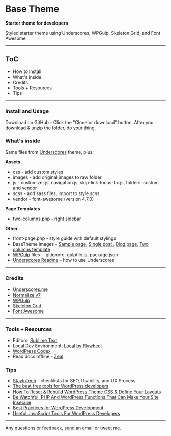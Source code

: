 # Base Theme

**Starter theme for developers**

Styled starter theme using Underscores, WPGulp, Skeleton Grid, and Font Awesome

* * *

## ToC

*   How to install 
* 	What's inside
*   Credits
*   Tools + Resources
* 	Tips

* * *

### Install and Usage

Download on GitHub - Click the "Clone or download" button. 
After you download & unzip the folder, do your thing.


### What's inside

Same files from [Underscores](http://underscores.me) theme, plus:

**Assets**

- css - add custom styles
- images - add original images to raw folder
- js - customizer.js, navigation.js, skip-link-focus-fix.js, folders: custom and vendor
- scss - add sass files, import to style.scss
- vendor - font-awesome (version 4.7.0)

**Page Templates**

- two-columns.php - right sidebar

**Other**

- front-page.php - style guide with default stylings 
- BaseTheme images - [Sample page](https://github.com/mguery/base-theme/blob/master/assets/images/sample.png), [Single post ](https://github.com/mguery/base-theme/blob/master/assets/images/single-post.png), [Blog page](https://github.com/mguery/base-theme/blob/master/assets/images/blog-page.png), [Two columns template](https://github.com/mguery/base-theme/blob/master/assets/images/right-sidebar.png)
- [WPGulp](https://github.com/ahmadawais/WPGulp) files - .gitignore, gulpfile.js, package.json
- [Underscores Readme](https://github.com/Automattic/_s/blob/master/README.md) - how to use Underscores


* * *

### Credits

- [Underscores.me](http://underscores.me)
- [Normalize v7](https://github.com/necolas/normalize.css)
- [WPGulp](https://github.com/ahmadawais/WPGulp)
- [Skeleton Grid](http://getskeleton.com)
- [Font Awesome](https://github.com/FortAwesome/Font-Awesome)

* * *

### Tools + Resources

- Editors: [Sublime Text](https://www.sublimetext.com/)
- Local Dev Environment: [Local by Flywheel](http://local.getflywheel.com)  
- [WordPress Codex](https://codex.wordpress.org/)
- Read docs offline - [Zeal](https://zealdocs.org)

### Tips

- [StayInTech](https://stayintech.com/checklists) - checklists for SEO, Usability, and UX Process
- [The best free tools for WordPress developers](https://getflywheel.com/layout/the-best-free-tools-for-wordpress-developers/)
- [How To Reset & Rebuild WordPress Theme CSS & Define Your Layouts](https://themeshaper.com/2012/11/12/how-to-reset-rebuild-wordpress-theme-css-define-your-layouts/)
- [Be Watchful: PHP And WordPress Functions That Can Make Your Site Insecure](https://www.smashingmagazine.com/2018/01/php-wordpress-functions-site-insecure/)
- [Best Practices for WordPress Development](https://torquemag.io/2014/08/best-practices-wordpress-theme-development/)
- [Useful JavaScript Tools For WordPress Developers](https://neliosoftware.com/blog/useful-javascript-tools-for-wordpress-developers)

* * *

Any questions or feedback, [send an email](mailto:marjory@msguery.com) or [tweet me](http://twitter.com/msguery).
